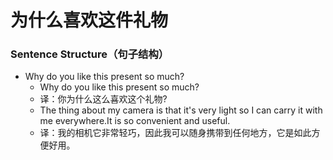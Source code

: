 # 为什么喜欢这件礼物

### Sentence Structure（句子结构）

- Why do you like this present so much?
  - Why do you like this present so much?
  - 译：你为什么这么喜欢这个礼物?
  - The thing about my camera is that it's very light so I can carry it with me everywhere.It is so convenient and useful.
  - 译：我的相机它非常轻巧，因此我可以随身携带到任何地方，它是如此方便好用。
